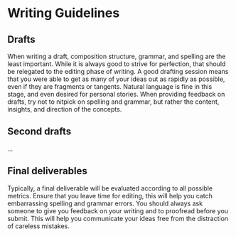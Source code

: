 # Writing Guidelines

## Drafts

When writing a draft, composition structure, grammar, and spelling are the least important. While it is always good to strive for perfection, that should be relegated to the editing phase of writing. A good drafting session means that you were able to get as many of your ideas out as rapidly as possible, even if they are fragments or tangents. Natural language is fine in this stage, and even desired for personal stories. When providing feedback on drafts, try not to nitpick on spelling and grammar, but rather the content, insights, and direction of the concepts.

## Second drafts

...

## Final deliverables

Typically, a final deliverable will be evaluated according to all possible metrics. Ensure that you leave time for editing, this will help you catch embarrassing spelling and grammar errors. You should always ask someone to give you feedback on your writing and to proofread before you submit. This will help you communicate your ideas free from the distraction of careless mistakes.